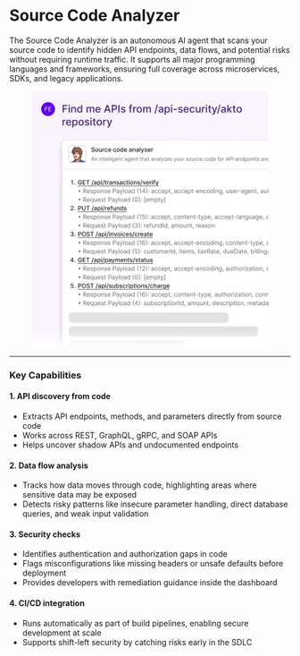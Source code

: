 # Source Code Analyzer

The Source Code Analyzer is an autonomous AI agent that scans your source code to identify hidden API endpoints, data flows, and potential risks without requiring runtime traffic. It supports all major programming languages and frameworks, ensuring full coverage across microservices, SDKs, and legacy applications.

<figure><img src="../.gitbook/assets/image (1) (1).png" alt=""><figcaption></figcaption></figure>

***

### Key Capabilities

#### 1. API discovery from code

* Extracts API endpoints, methods, and parameters directly from source code
* Works across REST, GraphQL, gRPC, and SOAP APIs
* Helps uncover shadow APIs and undocumented endpoints

#### 2. Data flow analysis

* Tracks how data moves through code, highlighting areas where sensitive data may be exposed
* Detects risky patterns like insecure parameter handling, direct database queries, and weak input validation

#### 3. Security checks

* Identifies authentication and authorization gaps in code
* Flags misconfigurations like missing headers or unsafe defaults before deployment
* Provides developers with remediation guidance inside the dashboard

#### 4. CI/CD integration

* Runs automatically as part of build pipelines, enabling secure development at scale
* Supports shift-left security by catching risks early in the SDLC
